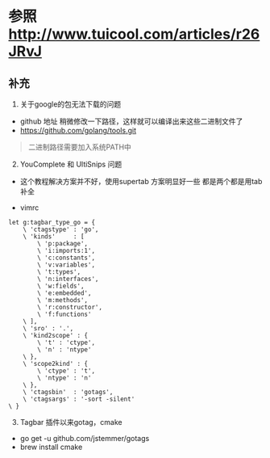 # 参照 http://www.tuicool.com/articles/r26JRvJ
## 补充

1. 关于google的包无法下载的问题
* github 地址 稍微修改一下路径，这样就可以编译出来这些二进制文件了
* https://github.com/golang/tools.git

> 二进制路径需要加入系统PATH中

2. YouComplete 和 UltiSnips 问题

* 这个教程解决方案并不好，使用supertab 方案明显好一些
都是两个都是用tab补全

* vimrc

```
let g:tagbar_type_go = {
    \ 'ctagstype' : 'go',
    \ 'kinds'     : [
        \ 'p:package',
        \ 'i:imports:1',
        \ 'c:constants',
        \ 'v:variables',
        \ 't:types',
        \ 'n:interfaces',
        \ 'w:fields',
        \ 'e:embedded',
        \ 'm:methods',
        \ 'r:constructor',
        \ 'f:functions'
    \ ],
    \ 'sro' : '.',
    \ 'kind2scope' : {
        \ 't' : 'ctype',
        \ 'n' : 'ntype'
    \ },
    \ 'scope2kind' : {
        \ 'ctype' : 't',
        \ 'ntype' : 'n'
    \ },
    \ 'ctagsbin'  : 'gotags',
    \ 'ctagsargs' : '-sort -silent'
\ }
```

3. Tagbar 插件以来gotag，cmake

* go get -u github.com/jstemmer/gotags
* brew install cmake
